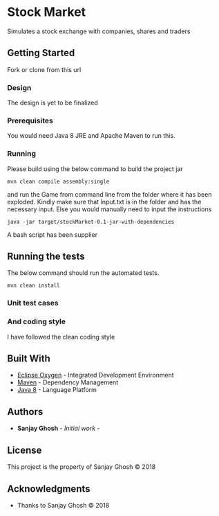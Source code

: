 # Stock Market

Simulates a stock exchange with companies, shares and traders

## Getting Started

Fork or clone from this url

### Design

The design is yet to be finalized

### Prerequisites

You would need Java 8 JRE and  Apache Maven to run this.


### Running

Please build using the below command to build the project jar

```
mvn clean compile assembly:single
```

and run the Game from command line from the folder where it has been exploded.
Kindly make sure that Input.txt is in the folder and has the necessary input. Else
you would manually need to input the instructions   

```
java -jar target/stockMarket-0.1-jar-with-dependencies
```

A bash script has been supplier

## Running the tests

The below command should run the automated tests.

```
mvn clean install
```


### Unit test cases


### And coding style


I have followed the clean coding style


## Built With

* [Eclipse Oxygen](https://www.eclipse.org/downloads/) - Integrated Development Environment
* [Maven](https://maven.apache.org/) - Dependency Management
* [Java 8](https://rometools.github.io/rome/) - Language Platform


## Authors

* **Sanjay Ghosh** - *Initial work* - 



## License

This project is the property of Sanjay Ghosh &copy; 2018

## Acknowledgments

* Thanks to Sanjay Ghosh &copy; 2018

